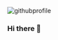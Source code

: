 ![githubprofile](https://user-images.githubusercontent.com/99664282/194721177-7e7361f5-57f4-4b11-8ac1-377602578ed4.png)

### Hi there 👋

<!--
**SaadTanveer14/SaadTanveer14** is a ✨ _special_ ✨ repository because its `README.md` (this file) appears on your GitHub profile.

Here are some ideas to get you started:

- 🔭 I’m currently working on ...
- 🌱 I’m currently learning ...
- 👯 I’m looking to collaborate on ...
- 🤔 I’m looking for help with ...
- 💬 Ask me about ...
- 📫 How to reach me: ...
- 😄 Pronouns: ...
###⚡ Fun fact: ...
-->
